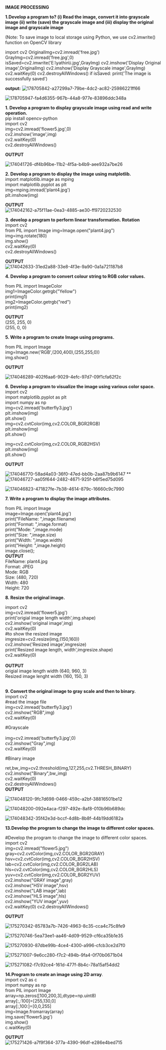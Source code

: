 **IMAGE PROCESSING**<BR>
  
  **1.Develop a program to?
(i) Read the image, convert it into grayscale image
(ii) write (save) the grayscale image and
(iii) display the original image and grayscale image**
  
  (Note: To save image to local storage using Python, we use cv2.imwrite() function on OpenCV library
  
  import cv2
OriginalImg=cv2.imread('free.jpg')
GrayImg=cv2.imread('free.jpg',0)
isSaved=cv2.imwrite('E:\yathin\i.jpg',GrayImg)
cv2.imshow('Display Original image',OriginalImg)
cv2.imshow('Display Grayscale image',GrayImg)
cv2.waitKey(0)
cv2.destroyAllWindows()
if isSaved:
print('The image is successfully saved')
  
  **output:**
![178705842-a27299a7-79be-4dc2-ac82-25986221ff66](https://user-images.githubusercontent.com/98145297/178951319-1dfc367e-01cc-4ac3-bee3-9aab58941556.png)

  ![178705947-fa4d6355-967b-44a8-977e-83896ddc348a](https://user-images.githubusercontent.com/98145297/178951333-d25388f8-1347-45b1-ad92-d1b9ffe0b54c.png)

  
  
**1. Develop a program to display grayscale image using read and write operation.**<BR>
pip install opencv-python<BR>
import cv2<BR>
img=cv2.imread('flower5.jpg',0)<BR>
cv2.imshow('image',img)<BR>
cv2.waitKey(0)<BR>
cv2.destroyAllWindows()<BR>

**OUTPUT**<BR>

![174041726-df4b96be-11b2-4f5a-b4b9-aee932a7be26](https://user-images.githubusercontent.com/98145297/175274035-294e0072-cbfe-401a-9071-261287760dfd.png)<BR>

**2. Develop a program to display the image using matplotlib.**<BR>
  import matplotlib.image as mping<BR>
import matplotlib.pyplot as plt<BR>
img=mping.imread('plant4.jpg')<BR>
plt.imshow(img)<BR>
  
  **OUTPUT**<BR>
  ![174042162-a75f11ae-0ea3-4885-ae30-ff9720232530](https://user-images.githubusercontent.com/98145297/175275091-97edf2c2-ee5d-4fdf-b351-93f8fa21e849.png)<BR>

  
**3. develop a program to perform linear transformation. Rotation**<BR>
  import cv2<BR>
from PIL import Image
img=Image.open("plant4.jpg")<BR>
img=img.rotate(180)<BR>
img.show()<BR>
cv2.waitKey(0)<BR>
cv2.destroyAllWindows()<BR>

  **OUTPUT**<BR>
  ![174042633-31ed2a88-33e8-4f3e-9a90-0a1a721187b8](https://user-images.githubusercontent.com/98145297/175275653-ab0b3810-d5e9-4edb-865c-d00aff10d598.png)<BR>
  
**4. Develop a program to convert colour string to RGB color values.**<BR>
  
  from PIL import ImageColor<BR>
img1=ImageColor.getrgb("Yellow")<BR>
print(img1)<BR>
img2=ImageColor.getrgb("red")<BR>
print(img2)<BR>
 
 **OUTPUT**<BR>
(255, 255, 0)<BR>
(255, 0, 0) <BR>
  
**5. Write a program to create Image using programs.**  <BR>
  
  from PIL import Image<BR>
img=Image.new('RGB',(200,400),(255,255,0))<BR>
img.show()<BR>
  
**OUTPUT**<BR>
  
  ![174046289-402f6aa6-9029-4efc-97d7-09f1cfa62f2c](https://user-images.githubusercontent.com/98145297/175276686-a802ba7b-ea22-4d22-8a68-7b1eaca0c2ae.png)<BR>


**6. Develop a program to visualize the image using various color space.**<BR>
  import cv2<BR>
import matplotlib.pyplot as plt<BR>
import numpy as np<BR>
img=cv2.imread('butterfly3.jpg')<BR>
plt.imshow(img)<BR>
plt.show()<BR>
img=cv2.cvtColor(img,cv2.COLOR_BGR2RGB)<BR>
plt.imshow(img)<BR>
plt.show()<BR>

img=cv2.cvtColor(img,cv2.COLOR_RGB2HSV)<BR>
plt.imshow(img)<BR>
plt.show()<BR>
 
  **OUTPUT**
  
  ![174046770-58ad4a03-36f0-47ed-bb0b-2aa87b9b6147](https://user-images.githubusercontent.com/98145297/175281940-dfad1a6a-4509-4cf5-b642-eb50a6ca9901.png)
**<BR>![174046727-aa05f644-2482-4671-925f-b6f5ed75d095](https://user-images.githubusercontent.com/98145297/175281920-c7b6672d-0b1d-4b9a-bd91-72bcf1a5289f.png)

  
  
![174046823-471827fe-7b38-4614-879c-16660c9c7990](https://user-images.githubusercontent.com/98145297/175280792-bfd9c63b-0acd-4100-885d-8c93373150ae.png)

**7. Write a program to display the image attributes.**<BR>
  
  from PIL import Image<BR>
image=Image.open('plant4.jpg')<BR>
print("FileName: ",image.filename)<BR>
print("Format: ",image.format)<BR>
print("Mode: ",image.mode)<BR>
print("Size: ",image.size)<BR>
print("Width: ",image.width)<BR>
print("Height: ",image.height)<BR>
image.close();<BR>
**OUTPUT**<BR>
FileName: plant4.jpg<BR>
Format: JPEG<BR>
Mode: RGB<BR>
Size: (480, 720)<BR>
Width: 480<BR>
Height: 720<BR>
  
**8. Resize the original image.**<BR>
  
 import cv2<BR>
img=cv2.imread('flower5.jpg')<BR>
print('origial image length width',img.shape)<BR>
cv2.imshow('original image',img)<BR>
cv2.waitKey(0)<BR>
#to show the resized image<BR>
imgresize=cv2.resize(img,(150,160))<BR>
cv2.imshow('Resized image',imgresize)<BR>
print('Resized image length, width',imgresize.shape)<BR>
cv2.waitKey(0)<BR>
<BR>**OUTPUT**<BR>
origial image length width (640, 960, 3)<BR>
Resized image lenght width (160, 150, 3)<BR>
<BR> 
  
  

  
  
  
**9. Convert the original image to gray scale and then to binary.**<BR>
import cv2<BR>
#read the image file<BR>
img=cv2.imread('butterfly3.jpg')<BR>
cv2.imshow("RGB",img)<BR>
cv2.waitKey(0)<BR>

#Grayscale<BR>
<BR>
img=cv2.imread('butterfly3.jpg',0)<BR>
cv2.imshow("Gray",img)<BR>
cv2.waitKey(0)<BR>

#Binary image<BR>

ret,bw_img=cv2.threshold(img,127,255,cv2.THRESH_BINARY)<BR>
cv2.imshow("Binary",bw_img)<BR>
cv2.waitKey(0)<BR>
cv2.destroyAllWindows()<BR>
**OUTPUT**
  
![174048120-9fc7d698-0466-459c-a2bf-38816501be12](https://user-images.githubusercontent.com/98145297/175283116-69ecad53-cd8f-41e4-a13b-c1be6d5638ad.png)

  
![174048200-092e4aca-f297-492e-8af8-010b96b689dc](https://user-images.githubusercontent.com/98145297/175283136-84d6df80-1b53-4cb5-8bf3-6023078ae241.png)

  
![174048342-35f42e3d-bccf-4d8b-8b8f-44b19dd6182a](https://user-images.githubusercontent.com/98145297/175282802-fa368b84-bab0-4323-9203-9356ff8e3369.png)

**13.Develop the program to change the image to different color spaces.**<BR>
  
#Develop the program to change the image to different color spaces.<BR>
import cv2<BR>
img=cv2.imread("flower5.jpg")<BR>
gray=cv2.cvtColor(img,cv2.COLOR_BGR2GRAY)<BR>
hsv=cv2.cvtColor(img,cv2.COLOR_BGR2HSV)<BR>
lab=cv2.cvtColor(img,cv2.COLOR_BGR2LAB)<BR>
hls=cv2.cvtColor(img,cv2.COLOR_BGR2HLS)<BR>
yuv=cv2.cvtColor(img,cv2.COLOR_BGR2YUV)<BR>
cv2.imshow("GRAY image",gray)<BR>
cv2.imshow("HSV image",hsv)<BR>
cv2.imshow("LAB image",lab)<BR>
cv2.imshow("HLS image",hls)<BR>
cv2.imshow("YUV image",yuv)<BR>
cv2.waitKey(0)
cv2.destroyAllWindows()<BR>
  
**OUTPUT**<BR>
  

  
![175270342-85783a7b-7426-4963-8c35-cca4c75c8fe9](https://user-images.githubusercontent.com/98145297/175286867-c28e0b73-de7a-449b-aba5-5854d4d1d91b.png)<BR>
  
  
  ![175270746-5ea73ee1-aa46-4d09-9529-cf6ca35b1e35](https://user-images.githubusercontent.com/98145297/175286891-a32b7990-e0f5-4b9d-aa2e-864634d0c690.png)
  
![175270930-87dbe99b-4ce4-4300-a996-cfcb3ce2d7f0](https://user-images.githubusercontent.com/98145297/175286907-68b36de2-500a-4542-9a7a-89d4471f57df.png)<BR>

  
  
![175271007-9e6cc280-f7c2-494b-9fa4-0f70b0671b04](https://user-images.githubusercontent.com/98145297/175286918-d52dd7d9-e4cc-42fc-b9e9-870d66e33b69.png)<BR>
  

  ![175271082-f7c92ce4-161d-477f-8b4c-78a15af54dd2](https://user-images.githubusercontent.com/98145297/175286924-1587f0c3-fa1f-4cf8-9749-895d95abba36.png)<BR>

**14.Program to create an image using 2D array**.<BR>
import cv2 as c<BR>
import numpy as np<BR>
from PIL import Image<BR>
array=np.zeros([100,200,3],dtype=np.uint8)<BR>
array[:,:100]=[255,130,0]<BR>
array[:,100:]=[0,0,255]<BR>
img=Image.fromarray(array)<BR>
img.save('flower5.jpg')<BR>
img.show()<BR>
c.waitKey(0)<BR>

  **OUTPUT**<BR>
  ![175271426-a7f9f364-377a-4390-96df-e286e4bed715](https://user-images.githubusercontent.com/98145297/175287003-95572f56-12a1-421b-bcdf-2621846740b1.png)

  
  
  
